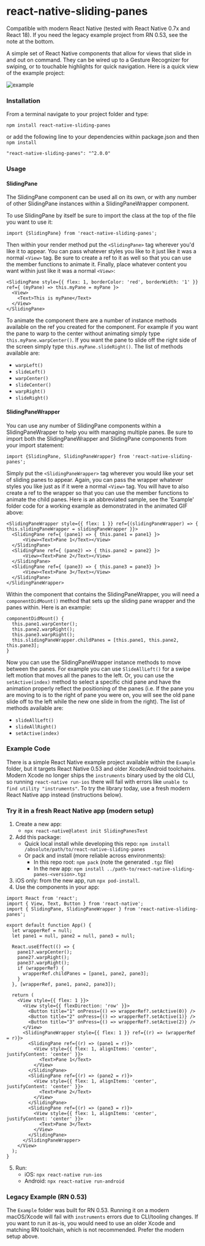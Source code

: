 # react-native-sliding-panes

Compatible with modern React Native (tested with React Native 0.7x and React 18). If you need the legacy example project from RN 0.53, see the note at the bottom.

A simple set of React Native components that allow for views that slide in and out on command. They can be wired up to a Gesture Recognizer for swiping, or to touchable highlights for quick navigation. Here is a quick view of the example project:

![example](http://i.imgur.com/cYui5Uf.gif)

### Installation

From a terminal navigate to your project folder and type:

`npm install react-native-sliding-panes`

or add the following line to your dependencies within package.json and then `npm install`

`"react-native-sliding-panes": "^2.0.0"`

### Usage
#### SlidingPane

The SlidingPane component can be used all on its own, or with any number of other SlidingPane instances within a SlidingPaneWrapper component.

To use SlidingPane by itself be sure to import the class at the top of the file you want to use it:

`import {SlidingPane} from 'react-native-sliding-panes';`

Then within your render method put the `<SlidingPane>` tag wherever you'd like it to appear. You can pass whatever styles you like to it just like it was a normal `<View>` tag. Be sure to create a ref to it as well so that you can use the member functions to animate it. Finally, place whatever content you want within just like it was a normal `<View>`:

```
<SlidingPane style={{ flex: 1, borderColor: 'red', borderWidth: '1' }} ref={ (myPane) => this.myPane = myPane }>
  <View>
    <Text>This is myPane</Text>
  </View>
</SlidingPane>
```

To animate the component there are a number of instance methods available on the ref you created for the component. For example if you want the pane to warp to the center without animating simply type `this.myPane.warpCenter()`. If you want the pane to slide off the right side of the screen simply type `this.myPane.slideRight()`. The list of methods available are:

* `warpLeft()`
* `slideLeft()`
* `warpCenter()`
* `slideCenter()`
* `warpRight()`
* `slideRight()`

#### SlidingPaneWrapper

You can use any number of SlidingPane components within a SlidingPaneWrapper to help you with managing multiple panes. Be sure to import both the SlidingPaneWrapper and SlidingPane components from your import statement:

`import {SlidingPane, SlidingPaneWrapper} from 'react-native-sliding-panes';`

Simply put the `<SlidingPaneWrapper>` tag wherever you would like your set of sliding panes to appear. Again, you can pass the wrapper whatever styles you like just as if it were a normal `<View>` tag. You will have to also create a ref to the wrapper so that you can use the member functions to animate the child panes. Here is an abbreviated sample, see the 'Example' folder code for a working example as demonstrated in the animated GIF above:

```
<SlidingPaneWrapper style={{ flex: 1 }} ref={(slidingPaneWrapper) => { this.slidingPaneWrapper = slidingPaneWrapper }}>
  <SlidingPane ref={ (pane1) => { this.pane1 = pane1} }>
      <View><Text>Pane 1</Text></View>
  </SlidingPane>
  <SlidingPane ref={ (pane2) => { this.pane2 = pane2} }>
      <View><Text>Pane 2</Text></View>
  </SlidingPane>
  <SlidingPane ref={ (pane3) => { this.pane3 = pane3} }>
      <View><Text>Pane 3</Text></View>
  </SlidingPane>
</SlidingPaneWrapper>
```

Within the component that contains the SlidingPaneWrapper, you will need a `componentDidMount()` method that sets up the sliding pane wrapper and the panes within. Here is an example:

```
componentDidMount() {
  this.pane1.warpCenter();
  this.pane2.warpRight();
  this.pane3.warpRight();
  this.slidingPaneWrapper.childPanes = [this.pane1, this.pane2, this.pane3];
}
```

Now you can use the SlidingPaneWrapper instance methods to move between the panes. For example you can use `SlideAllLeft()` for a swipe left motion that moves all the panes to the left. Or, you can use the `setActive(index)` method to select a specific chid pane and have the animation properly reflect the positioning of the panes (i.e. If the pane you are moving to is to the right of pane you were on, you will see the old pane slide off to the left while the new one slide in from the right). The list of methods available are:

* `slideAllLeft()`
* `slideAllRight()`
* `setActive(index)`

### Example Code

There is a simple React Native example project available within the `Example` folder, but it targets React Native 0.53 and older Xcode/Android toolchains. Modern Xcode no longer ships the `instruments` binary used by the old CLI, so running `react-native run-ios` there will fail with errors like `unable to find utility "instruments"`. To try the library today, use a fresh modern React Native app instead (instructions below).

### Try it in a fresh React Native app (modern setup)

1. Create a new app:
   - `npx react-native@latest init SlidingPanesTest`
2. Add this package:
   - Quick local install while developing this repo: `npm install /absolute/path/to/react-native-sliding-panes`
   - Or pack and install (more reliable across environments):
     - In this repo root: `npm pack` (note the generated `.tgz` file)
     - In the new app: `npm install ../path-to/react-native-sliding-panes-<version>.tgz`
3. iOS only: from the new app, run `npx pod-install`.
4. Use the components in your app:

```
import React from 'react';
import { View, Text, Button } from 'react-native';
import { SlidingPane, SlidingPaneWrapper } from 'react-native-sliding-panes';

export default function App() {
  let wrapperRef = null;
  let pane1 = null, pane2 = null, pane3 = null;

  React.useEffect(() => {
    pane1?.warpCenter();
    pane2?.warpRight();
    pane3?.warpRight();
    if (wrapperRef) {
      wrapperRef.childPanes = [pane1, pane2, pane3];
    }
  }, [wrapperRef, pane1, pane2, pane3]);

  return (
    <View style={{ flex: 1 }}>
      <View style={{ flexDirection: 'row' }}>
        <Button title="1" onPress={() => wrapperRef?.setActive(0)} />
        <Button title="2" onPress={() => wrapperRef?.setActive(1)} />
        <Button title="3" onPress={() => wrapperRef?.setActive(2)} />
      </View>
      <SlidingPaneWrapper style={{ flex: 1 }} ref={(r) => (wrapperRef = r)}>
        <SlidingPane ref={(r) => (pane1 = r)}>
          <View style={{ flex: 1, alignItems: 'center', justifyContent: 'center' }}>
            <Text>Pane 1</Text>
          </View>
        </SlidingPane>
        <SlidingPane ref={(r) => (pane2 = r)}>
          <View style={{ flex: 1, alignItems: 'center', justifyContent: 'center' }}>
            <Text>Pane 2</Text>
          </View>
        </SlidingPane>
        <SlidingPane ref={(r) => (pane3 = r)}>
          <View style={{ flex: 1, alignItems: 'center', justifyContent: 'center' }}>
            <Text>Pane 3</Text>
          </View>
        </SlidingPane>
      </SlidingPaneWrapper>
    </View>
  );
}
```

5. Run:
   - iOS: `npx react-native run-ios`
   - Android: `npx react-native run-android`

### Legacy Example (RN 0.53)

The `Example` folder was built for RN 0.53. Running it on a modern macOS/Xcode will fail with `instruments` errors due to CLI/tooling changes. If you want to run it as-is, you would need to use an older Xcode and matching RN toolchain, which is not recommended. Prefer the modern setup above.
